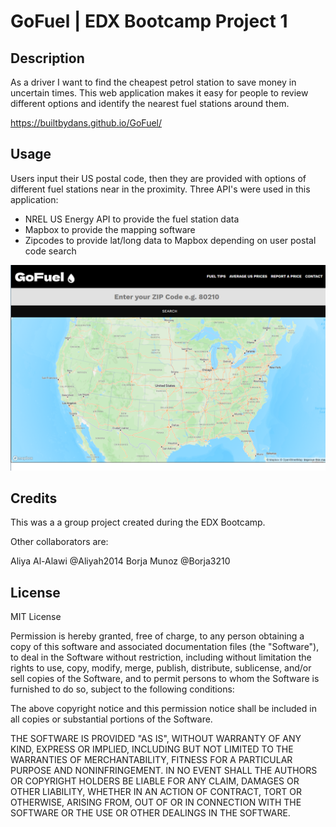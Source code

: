 # GoFuel | EDX Bootcamp Project 1

## Description

As a driver I want to find the cheapest petrol station to save money in uncertain times. This web application makes it easy for people to review different options and identify the nearest fuel stations around them.

https://builtbydans.github.io/GoFuel/

## Usage

Users input their US postal code, then they are provided with options of different fuel stations near in the proximity. Three API's were used in this application:

- NREL US Energy API to provide the fuel station data
- Mapbox to provide the mapping software
- Zipcodes to provide lat/long data to Mapbox depending on user postal code search

![alt image](/assets/images/application.png)

## Credits

This was a a group project created during the EDX Bootcamp.

Other collaborators are:

Aliya Al-Alawi @Aliyah2014
Borja Munoz @Borja3210

## License

MIT License

Permission is hereby granted, free of charge, to any person obtaining a copy of this software and associated documentation files (the "Software"), to deal in the Software without restriction, including without limitation the rights to use, copy, modify, merge, publish, distribute, sublicense, and/or sell copies of the Software, and to permit persons to whom the Software is furnished to do so, subject to the following conditions:

The above copyright notice and this permission notice shall be included in all copies or substantial portions of the Software.

THE SOFTWARE IS PROVIDED "AS IS", WITHOUT WARRANTY OF ANY KIND, EXPRESS OR IMPLIED, INCLUDING BUT NOT LIMITED TO THE WARRANTIES OF MERCHANTABILITY, FITNESS FOR A PARTICULAR PURPOSE AND NONINFRINGEMENT. IN NO EVENT SHALL THE AUTHORS OR COPYRIGHT HOLDERS BE LIABLE FOR ANY CLAIM, DAMAGES OR OTHER LIABILITY, WHETHER IN AN ACTION OF CONTRACT, TORT OR OTHERWISE, ARISING FROM, OUT OF OR IN CONNECTION WITH THE SOFTWARE OR THE USE OR OTHER DEALINGS IN THE SOFTWARE.
